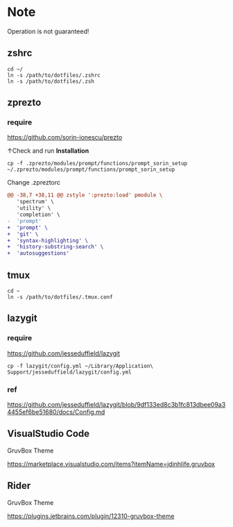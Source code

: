 # Note
Operation is not guaranteed!

## zshrc
```
cd ~/
ln -s /path/to/dotfiles/.zshrc
ln -s /path/to/dotfiles/.zsh
```

## zprezto

### require
https://github.com/sorin-ionescu/prezto

↑Check and run **Installation** 

```
cp -f .zprezto/modules/prompt/functions/prompt_sorin_setup ~/.zprezto/modules/prompt/functions/prompt_sorin_setup
```

Change .zpreztorc
```diff
@@ -38,7 +38,11 @@ zstyle ':prezto:load' pmodule \
   'spectrum' \
   'utility' \
   'completion' \
-  'prompt'
+  'prompt' \
+  'git' \
+  'syntax-highlighting' \
+  'history-substring-search' \
+  'autosuggestions' 
```


## tmux
```
cd ~
ln -s /path/to/dotfiles/.tmux.conf
```

## lazygit
### require
https://github.com/jesseduffield/lazygit

```
cp -f lazygit/config.yml ~/Library/Application\ Support/jesseduffield/lazygit/config.yml
```

### ref
https://github.com/jesseduffield/lazygit/blob/9df133ed8c3b1fc813dbee09a34455ef6be51680/docs/Config.md


## VisualStudio Code
GruvBox Theme

https://marketplace.visualstudio.com/items?itemName=jdinhlife.gruvbox

## Rider
GruvBox Theme

https://plugins.jetbrains.com/plugin/12310-gruvbox-theme

